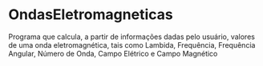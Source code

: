 # OndasEletromagneticas
Programa que calcula, a partir de informações dadas pelo usuário, valores de uma onda eletromagnética, tais como Lambida, Frequência, Frequência Angular, Número de Onda, Campo Elétrico e Campo Magnético
